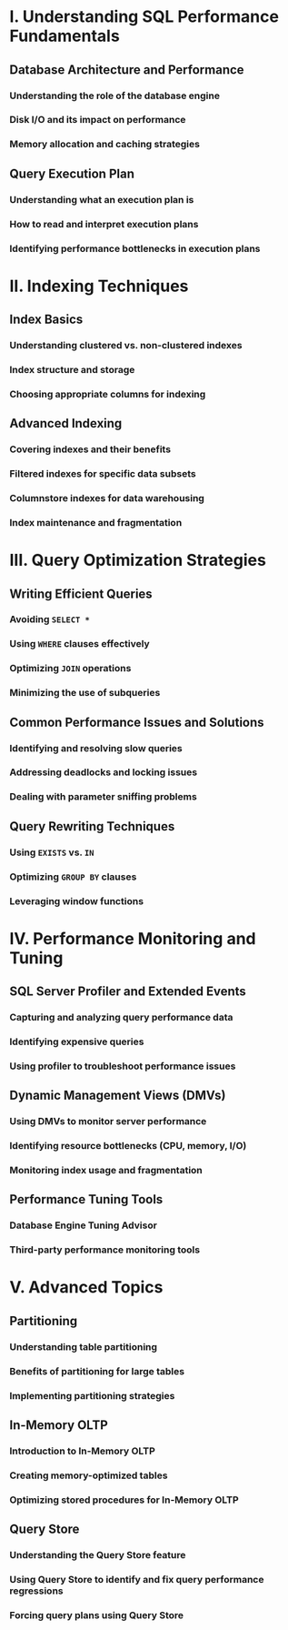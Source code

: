 # I. Understanding SQL Performance Fundamentals

## Database Architecture and Performance

### Understanding the role of the database engine

### Disk I/O and its impact on performance

### Memory allocation and caching strategies

## Query Execution Plan

### Understanding what an execution plan is

### How to read and interpret execution plans

### Identifying performance bottlenecks in execution plans

# II. Indexing Techniques

## Index Basics

### Understanding clustered vs. non-clustered indexes

### Index structure and storage

### Choosing appropriate columns for indexing

## Advanced Indexing

### Covering indexes and their benefits

### Filtered indexes for specific data subsets

### Columnstore indexes for data warehousing

### Index maintenance and fragmentation

# III. Query Optimization Strategies

## Writing Efficient Queries

### Avoiding `SELECT *`

### Using `WHERE` clauses effectively

### Optimizing `JOIN` operations

### Minimizing the use of subqueries

## Common Performance Issues and Solutions

### Identifying and resolving slow queries

### Addressing deadlocks and locking issues

### Dealing with parameter sniffing problems

## Query Rewriting Techniques

### Using `EXISTS` vs. `IN`

### Optimizing `GROUP BY` clauses

### Leveraging window functions

# IV. Performance Monitoring and Tuning

## SQL Server Profiler and Extended Events

### Capturing and analyzing query performance data

### Identifying expensive queries

### Using profiler to troubleshoot performance issues

## Dynamic Management Views (DMVs)

### Using DMVs to monitor server performance

### Identifying resource bottlenecks (CPU, memory, I/O)

### Monitoring index usage and fragmentation

## Performance Tuning Tools

### Database Engine Tuning Advisor

### Third-party performance monitoring tools

# V. Advanced Topics

## Partitioning

### Understanding table partitioning

### Benefits of partitioning for large tables

### Implementing partitioning strategies

## In-Memory OLTP

### Introduction to In-Memory OLTP

### Creating memory-optimized tables

### Optimizing stored procedures for In-Memory OLTP

## Query Store

### Understanding the Query Store feature

### Using Query Store to identify and fix query performance regressions

### Forcing query plans using Query Store

